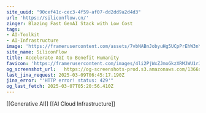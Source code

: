 ```yaml
---
site_uuid: "90cef41c-cec3-4f59-af07-dd2dd9a2d4d3"
url: 'https://siliconflow.cn/'
zinger: Blazing Fast GenAI Stack with Low Cost
tags:
- AI-Toolkit
- AI-Infrastructure
image: 'https://framerusercontent.com/assets/7vbNABnJobyuHg5UCpPrEhW3nYY.jpeg'
site_name: SiliconFlow
title: Accelerate AGI to Benefit Humanity
favicon: 'https://framerusercontent.com/images/4li2PjWxZJmoGkzXRMJWU1rJmI.svg'
og_screenshot_url:   https://og-screenshots-prod.s3.amazonaws.com/1366x768/80/false/6e28c20c2a9331520db6e344bbb9afec93f65412fbae2636bfb19c171b40db8a.jpeg
last_jina_request: 2025-03-09T06:45:17.190Z
jina_error: "'HTTP error! status: 429'"
og_last_fetch: 2025-03-07T05:20:56.410Z
---
```

[[Generative AI]] [[AI Cloud Infrastructure]]
